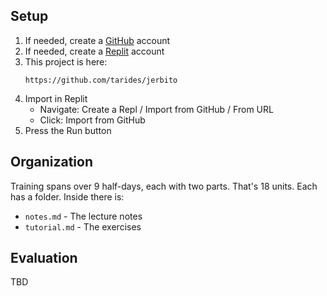 ## Setup

1. If needed, create a [GitHub](https://github.com) account
1. If needed, create a [Replit](https://replit.com) account
1. This project is here:
   ```
   https://github.com/tarides/jerbito
   ```
1. Import in Replit
   - Navigate: Create a Repl / Import from GitHub / From URL
   - Click: Import from GitHub
1. Press the Run button

## Organization

Training spans over 9 half-days, each with two parts. That's 18 units. Each has a folder. Inside there is:
- `notes.md` - The lecture notes
- `tutorial.md` - The exercises

## Evaluation

TBD